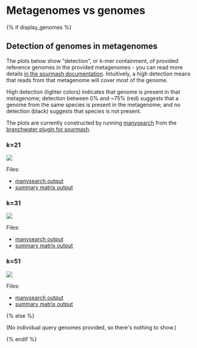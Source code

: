 # Metagenomes vs genomes

{% if display_genomes %}

## Detection of genomes in metagenomes

The plots below show "detection", or k-mer containment, of provided
reference genomes in the provided metagenomes - you can read more
details
[in the sourmash documentation](https://sourmash.readthedocs.io/en/latest/faq.html#mapping-reads-to-reference-vs-k-mer-detection-or-containment). Intuitively,
a high detection means that reads from that metagenome will cover most
of the genome.

High detection (lighter colors) indicates that genome is present in
that metagenome; detection between 0% and ~75% (red) suggests that a
genome from the same species is present in the metagenome; and no
detection (black) suggests that species is not present.

The plots are currently constructed by running
[manysearch](https://github.com/sourmash-bio/sourmash_plugin_branchwater/tree/main/doc#running-manysearch)
from the
[branchwater plugin for sourmash](https://github.com/sourmash-bio/sourmash_plugin_branchwater).

### k=21

[![](outputs/metag.x.genomes.21.manysearch.png)](outputs/metag.x.genomes.21.manysearch.png)

Files:

* [manysearch output](outputs/metag.x.genomes.21.manysearch.raw.csv)
* [summary matrix output](outputs/metag.x.genomes.21.manysearch.summary.csv)

### k=31

[![](outputs/metag.x.genomes.31.manysearch.png)](outputs/metag.x.genomes.31.manysearch.png)

Files:

* [manysearch output](outputs/metag.x.genomes.31.manysearch.raw.csv)
* [summary matrix output](outputs/metag.x.genomes.31.manysearch.summary.csv)

### k=51

[![](outputs/metag.x.genomes.51.manysearch.png)](outputs/metag.x.genomes.51.manysearch.png)

Files:

* [manysearch output](outputs/metag.x.genomes.51.manysearch.raw.csv)
* [summary matrix output](outputs/metag.x.genomes.51.manysearch.summary.csv)

{% else %}

(No individual query genomes provided, so there's nothing to show.)

{% endif %}
